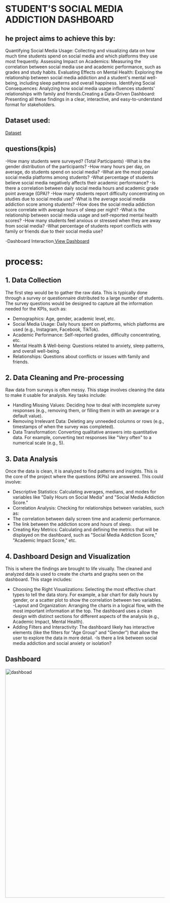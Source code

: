 # STUDENT'S SOCIAL MEDIA ADDICTION DASHBOARD
## he project aims to achieve this by:

Quantifying Social Media Usage: Collecting and visualizing data on how much time students spend on social media and which platforms they use most frequently.
	Assessing Impact on Academics: Measuring the correlation between social media use and academic performance, such as grades and study habits.
	Evaluating Effects on Mental Health: Exploring the relationship between social media addiction and a student's mental well-being, including sleep patterns and overall happiness.
	Identifying Social Consequences: Analyzing how social media usage influences students' relationships with family and friends.Creating a Data-Driven Dashboard: Presenting all these findings in a clear,   interactive, and easy-to-understand format for stakeholders.
## Dataset used:
<a href="https://github.com/harihara2004/student-social-media-addiction-Data-Analysis-Dashboard/blob/main/Students%20Social%20Media%20Addiction.csv" >Dataset</a>

## questions(kpis) 
-How many students were surveyed? (Total Participants)
-What is the gender distribution of the participants?
-How many hours per day, on average, do students spend on social media?
-What are the most popular social media platforms among students?
-What percentage of students believe social media negatively affects their academic performance?
-Is there a correlation between daily social media hours and academic grade point average (GPA)?
-How many students report difficulty concentrating on studies due to social media use?
-What is the average social media addiction score among students?
-How does the social media addiction score correlate with average hours of sleep per night?
-What is the relationship between social media usage and self-reported mental health scores?
-How many students feel anxious or stressed when they are away from social media?
-What percentage of students report conflicts with family or friends due to their social media use?

-Dashboard Interaction<a href="https://github.com/harihara2004/student-social-media-addiction-Data-Analysis-Dashboard/blob/main/dashboad.png"> View Dashboard</a>
# process:
## 1. Data Collection
The first step would be to gather the raw data. This is typically done through a survey or questionnaire distributed to a large number of students. The survey questions would be designed to capture all the information needed for the KPIs, such as:
-	Demographics: Age, gender, academic level, etc.
-	Social Media Usage: Daily hours spent on platforms, which platforms are used (e.g., Instagram, Facebook, TikTok).
-	Academic Performance: Self-reported grades, difficulty concentrating, etc.
-	Mental Health & Well-being: Questions related to anxiety, sleep patterns, and overall well-being.
-	Relationships: Questions about conflicts or issues with family and friends.
## 2. Data Cleaning and Pre-processing
Raw data from surveys is often messy. This stage involves cleaning the data to make it usable for analysis. Key tasks include:
-	Handling Missing Values: Deciding how to deal with incomplete survey responses (e.g., removing them, or filling them in with an average or a default value).
-	Removing Irrelevant Data: Deleting any unneeded columns or rows (e.g., timestamps of when the survey was completed).
-	Data Transformation: Converting qualitative answers into quantitative data. For example, converting text responses like "Very often" to a numerical scale (e.g., 5).
## 3. Data Analysis
Once the data is clean, it is analyzed to find patterns and insights. This is the core of the project where the questions (KPIs) are answered. This could involve:
-	Descriptive Statistics: Calculating averages, medians, and modes for variables like "Daily Hours on Social Media" and "Social Media Addiction Score."
-	Correlation Analysis: Checking for relationships between variables, such as:
-	The correlation between daily screen time and academic performance.
-	The link between the addiction score and hours of sleep.
-	Creating Key Metrics: Calculating and defining the metrics that will be displayed on the dashboard, such as "Social Media Addiction Score," "Academic Impact Score," etc.
## 4. Dashboard Design and Visualization
This is where the findings are brought to life visually. The cleaned and analyzed data is used to create the charts and graphs seen on the dashboard. This stage includes:
-	Choosing the Right Visualizations: Selecting the most effective chart types to tell the data story. For example, a bar chart for daily hours by gender, or a scatter plot to show the correlation between two variables.
-Layout and Organization: Arranging the charts in a logical flow, with the most important information at the top. The dashboard uses a clean design with distinct sections for different aspects of the analysis (e.g., Academic Impact, Mental Health).
-	Adding Filters and Interactivity: The dashboard likely has interactive elements (like the filters for "Age Group" and "Gender") that allow the user to explore the data in more detail.
-Is there a link between social media addiction and social anxiety or isolation?
## Dashboard
<img width="1423" height="721" alt="dashboad" src="https://github.com/user-attachments/assets/3f78fb4b-528a-4794-a72a-d2b3953cd389" />



